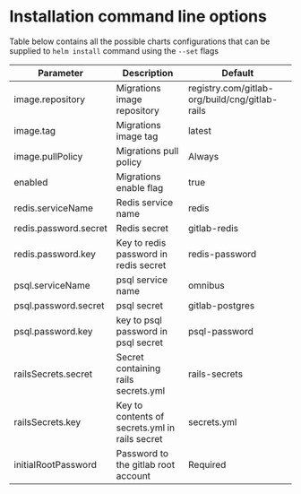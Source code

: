 # Installation command line options

Table below contains all the possible charts configurations that can be supplied to `helm install` command using the `--set` flags

| Parameter             | Description                                    | Default                                        |
| ---                   | ---                                            | ---                                            |
| image.repository      | Migrations image repository                    | registry.com/gitlab-org/build/cng/gitlab-rails |
| image.tag             | Migrations image tag                           | latest                                         |
| image.pullPolicy      | Migrations pull policy                         | Always                                         |
| enabled               | Migrations enable flag                         | true                                           |
| redis.serviceName     | Redis service name                             | redis                                          |
| redis.password.secret | Redis secret                                   | gitlab-redis                                   |
| redis.password.key    | Key to redis password in redis secret          | redis-password                                 |
| psql.serviceName      | psql service name                              | omnibus                                        |
| psql.password.secret  | psql secret                                    | gitlab-postgres                                |
| psql.password.key     | key to psql password in psql secret            | psql-password                                  |
| railsSecrets.secret   | Secret containing rails secrets.yml            | rails-secrets                                  |
| railsSecrets.key      | Key to contents of secrets.yml in rails secret | secrets.yml                                    |
| initialRootPassword   | Password to the gitlab root account            | Required                                       |
